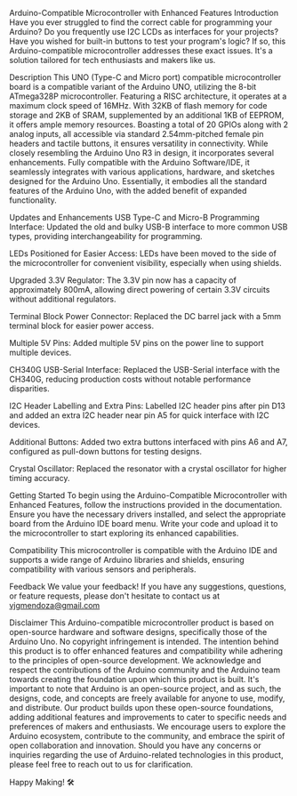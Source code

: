 
Arduino-Compatible Microcontroller with Enhanced Features
Introduction
Have you ever struggled to find the correct cable for programming your Arduino? Do you frequently use I2C LCDs as interfaces for your projects? Have you wished for built-in buttons to test your program's logic? If so, this Arduino-compatible microcontroller addresses these exact issues. It's a solution tailored for tech enthusiasts and makers like us.

Description
This UNO (Type-C and Micro port) compatible microcontroller board is a compatible variant of the Arduino UNO, utilizing the 8-bit ATmega328P microcontroller. Featuring a RISC architecture, it operates at a maximum clock speed of 16MHz. With 32KB of flash memory for code storage and 2KB of SRAM, supplemented by an additional 1KB of EEPROM, it offers ample memory resources. Boasting a total of 20 GPIOs along with 2 analog inputs, all accessible via standard 2.54mm-pitched female pin headers and tactile buttons, it ensures versatility in connectivity. While closely resembling the Arduino Uno R3 in design, it incorporates several enhancements. Fully compatible with the Arduino Software/IDE, it seamlessly integrates with various applications, hardware, and sketches designed for the Arduino Uno. Essentially, it embodies all the standard features of the Arduino Uno, with the added benefit of expanded functionality.

Updates and Enhancements
USB Type-C and Micro-B Programming Interface: Updated the old and bulky USB-B interface to more common USB types, providing interchangeability for programming.

LEDs Positioned for Easier Access: LEDs have been moved to the side of the microcontroller for convenient visibility, especially when using shields.

Upgraded 3.3V Regulator: The 3.3V pin now has a capacity of approximately 800mA, allowing direct powering of certain 3.3V circuits without additional regulators.

Terminal Block Power Connector: Replaced the DC barrel jack with a 5mm terminal block for easier power access.

Multiple 5V Pins: Added multiple 5V pins on the power line to support multiple devices.

CH340G USB-Serial Interface: Replaced the USB-Serial interface with the CH340G, reducing production costs without notable performance disparities.

I2C Header Labelling and Extra Pins: Labelled I2C header pins after pin D13 and added an extra I2C header near pin A5 for quick interface with I2C devices.

Additional Buttons: Added two extra buttons interfaced with pins A6 and A7, configured as pull-down buttons for testing designs.

Crystal Oscillator: Replaced the resonator with a crystal oscillator for higher timing accuracy.

Getting Started
To begin using the Arduino-Compatible Microcontroller with Enhanced Features, follow the instructions provided in the documentation. Ensure you have the necessary drivers installed, and select the appropriate board from the Arduino IDE board menu. Write your code and upload it to the microcontroller to start exploring its enhanced capabilities.

Compatibility
This microcontroller is compatible with the Arduino IDE and supports a wide range of Arduino libraries and shields, ensuring compatibility with various sensors and peripherals.

Feedback
We value your feedback! If you have any suggestions, questions, or feature requests, please don't hesitate to contact us at vjgmendoza@gmail.com

Disclaimer
This Arduino-compatible microcontroller product is based on open-source hardware and software designs, specifically those of the Arduino Uno. No copyright infringement is intended. The intention behind this product is to offer enhanced features and compatibility while adhering to the principles of open-source development. We acknowledge and respect the contributions of the Arduino community and the Arduino team towards creating the foundation upon which this product is built.
It's important to note that Arduino is an open-source project, and as such, the designs, code, and concepts are freely available for anyone to use, modify, and distribute. Our product builds upon these open-source foundations, adding additional features and improvements to cater to specific needs and preferences of makers and enthusiasts.
We encourage users to explore the Arduino ecosystem, contribute to the community, and embrace the spirit of open collaboration and innovation. Should you have any concerns or inquiries regarding the use of Arduino-related technologies in this product, please feel free to reach out to us for clarification.

Happy Making! 🛠️
